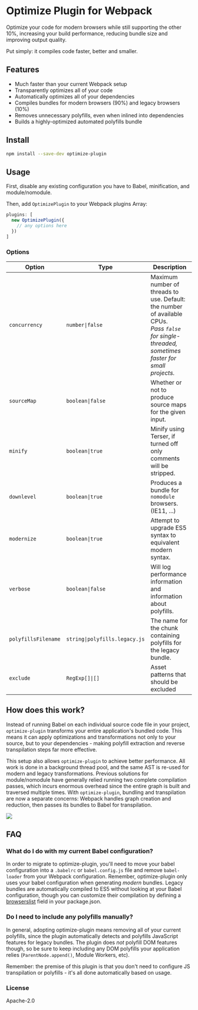 # Optimize Plugin for Webpack

Optimize your code for modern browsers while still supporting the other 10%,
increasing your build performance, reducing bundle size and improving output quality.

Put simply: it compiles code faster, better and smaller.

## Features

- Much faster than your current Webpack setup
- Transparently optimizes all of your code
- Automatically optimizes all of your dependencies
- Compiles bundles for modern browsers (90%) and legacy browsers (10%)
- Removes unnecessary polyfills, even when inlined into dependencies
- Builds a highly-optimized automated polyfills bundle

## Install

```sh
npm install --save-dev optimize-plugin
```

## Usage

First, disable any existing configuration you have to Babel, minification, and module/nomodule.

Then, add `OptimizePlugin` to your Webpack plugins Array:

```js
plugins: [
  new OptimizePlugin({
    // any options here
  })
]
```

### Options

| Option | Type | Description
|---|---|---
| `concurrency` | `number\|false` | Maximum number of threads to use. Default: the number of available CPUs. <br>_Pass `false` for single-threaded, sometimes faster for small projects._
| `sourceMap` | `boolean\|false` | Whether or not to produce source maps for the given input. |
| `minify` | `boolean\|true` | Minify using Terser, if turned off only comments will be stripped. |
| `downlevel` | `boolean\|true` | Produces a bundle for `nomodule` browsers. (IE11, ...) |
| `modernize` | `boolean\|true` | Attempt to upgrade ES5 syntax to equivalent modern syntax. |
| `verbose` | `boolean\|false` | Will log performance information and information about polyfills. |
| `polyfillsFilename` | `string\|polyfills.legacy.js` | The name for the chunk containing polyfills for the legacy bundle. |
| `exclude` | `RegExp[]\|[]` | Asset patterns that should be excluded |


## How does this work?

Instead of running Babel on each individual source code file in your project, `optimize-plugin`
transforms your entire application's bundled code. This means it can apply optimizations and
transformations not only to your source, but to your dependencies - making polyfill extraction
and reverse transpilation steps far more effective.

This setup also allows `optimize-plugin` to achieve better performance. All work is done in
a background thread pool, and the same AST is re-used for modern and legacy transformations.
Previous solutions for module/nomodule have generally relied running two complete compilation
passes, which incurs enormous overhead since the entire graph is built and traversed multiple
times. With `optimize-plugin`, bundling and transpilation are now a separate concerns: Webpack
handles graph creation and reduction, then passes its bundles to Babel for transpilation.

<img src="https://user-images.githubusercontent.com/105127/74685954-0cd21a80-519e-11ea-99f9-8fa5f3aef1b8.png">

## FAQ

### What do I do with my current Babel configuration?

In order to migrate to optimize-plugin, you'll need to move your babel configuration into a `.babelrc` or `babel.config.js` file and remove `babel-loader` from your Webpack configuration. Remember, optimize-plugin only uses your babel configuration when generating _modern_ bundles. Legacy bundles are automatically compiled to ES5 without looking at your Babel configuration, though you can customize their compilation by defining a [browserslist](https://github.com/browserslist/browserslist) field in your package.json.

### Do I need to include any polyfills manually?

In general, adopting optimize-plugin means removing all of your current polyfills, since the plugin automatically detects and polyfills JavaScript features for legacy bundles. The plugin does _not_ polyfill DOM features though, so be sure to keep including any DOM polyfills your application relies (`ParentNode.append()`, Module Workers, etc).

Remember: the premise of this plugin is that you don't need to configure JS transpilation or polyfills - it's all done automatically based on usage.

### License

Apache-2.0
